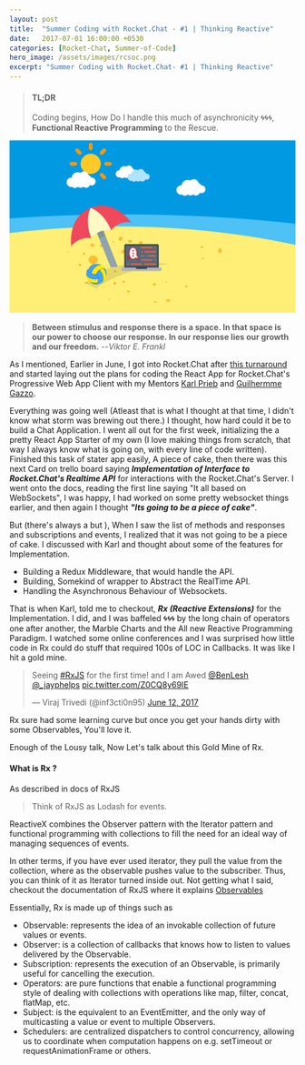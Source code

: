 ```yaml
---
layout: post
title:  "Summer Coding with Rocket.Chat - #1 | Thinking Reactive"
date:   2017-07-01 16:00:00 +0530
categories: [Rocket-Chat, Summer-of-Code]
hero_image: /assets/images/rcsoc.png
excerpt: "Summer Coding with Rocket.Chat- #1 | Thinking Reactive"
---
```


>#### TL;DR
>
>Coding begins, How Do I handle this much of asynchronicity 🌀🌀🌀, **Functional Reactive Programming** to the Rescue.
>

![Summer of Code with Rocket Chat](/assets/images/rcsoc.png)

>
>
>**Between stimulus and response there is a space. In that space is our power to choose our response. In our response lies our growth and our freedom.**
> --<cite>Viktor E. Frankl</cite>
>

As I mentioned, Earlier in June, I got into Rocket.Chat after [this turnaround]() and started laying out the plans for coding the React App for Rocket.Chat's Progressive Web App Client with my Mentors [Karl Prieb]() and [Guilhermme Gazzo]().

Everything was going well (Atleast that is what I thought at that time, I didn't know what storm was brewing out there.) I thought, how hard could it be to build a Chat Application. I went all out for the first week, initializing the a pretty React App Starter of my own (I love making things from scratch, that way I always know what is going on, with every line of code written). Finished this task of stater app easily, A piece of cake, then there was this next Card on trello board saying ***Implementation of Interface to Rocket.Chat's Realtime API*** for interactions with the Rocket.Chat's Server. I went onto the docs, reading the first line saying "It all based on WebSockets", I was happy, I had worked on some pretty websocket things earlier, and then again I thought ***"Its going to be a piece of cake"***.

But (there's always a but ), When I saw the list of methods and responses and subscriptions and events, I realized that it was not going to be a piece of cake. I discussed with Karl and thought about some of the features for Implementation.

- Building a Redux Middleware, that would handle the API.
- Building, Somekind of wrapper to Abstract the RealTime API.
- Handling the Asynchronous Behaviour of Websockets.


That is when Karl, told me to checkout, ***Rx (Reactive Extensions)*** for the Implementation. I did, and I was baffeled 🌀🌀🌀 by the long chain of operators one after another, the Marble Charts and the All new Reactive Programming Paradigm. I watched some online conferences and I was surprised how little code in Rx could do stuff that required 100s of LOC in Callbacks. It was like I hit a gold mine. 

<div>
    <blockquote class="twitter-tweet" data-lang="en"><p lang="en" dir="ltr">Seeing <a href="https://twitter.com/hashtag/RxJS?src=hash">#RxJS</a> for the first time! and I am Awed <a href="https://twitter.com/BenLesh">@BenLesh</a> <a href="https://twitter.com/_jayphelps">@_jayphelps</a> <a href="https://t.co/Z0CQ8y69IE">pic.twitter.com/Z0CQ8y69IE</a></p>&mdash; Viraj Trivedi (@inf3cti0n95) <a href="https://twitter.com/inf3cti0n95/status/874131779862614017">June 12, 2017</a></blockquote>
    <script async src="//platform.twitter.com/widgets.js" charset="utf-8"></script>
</div>

Rx sure had some learning curve but once you get your hands dirty with some Observables, You'll love it.

Enough of the Lousy talk, Now Let's talk about this Gold Mine of Rx.

#### What is Rx ?

As described in docs of RxJS

>
> Think of RxJS as Lodash for events.
>

ReactiveX combines the Observer pattern with the Iterator pattern and functional programming with collections to fill the need for an ideal way of managing sequences of events.

In other terms, if you have ever used iterator, they pull the value from the collection, where as the observable pushes value to the subscriber. Thus, you can think of it as Iterator turned inside out. Not getting what I said, checkout the documentation of RxJS where it explains [Observables](http://reactivex.io/rxjs/manual/overview.html#observable)

Essentially, Rx is made up of things such as 

- Observable: represents the idea of an invokable collection of future values or events.
- Observer: is a collection of callbacks that knows how to listen to values delivered by the Observable.
- Subscription: represents the execution of an Observable, is primarily useful for cancelling the execution.
- Operators: are pure functions that enable a functional programming style of dealing with collections with operations like map, filter, concat, flatMap, etc.
- Subject: is the equivalent to an EventEmitter, and the only way of multicasting a value or event to multiple Observers.
- Schedulers: are centralized dispatchers to control concurrency, allowing us to coordinate when computation happens on e.g. setTimeout or requestAnimationFrame or others.